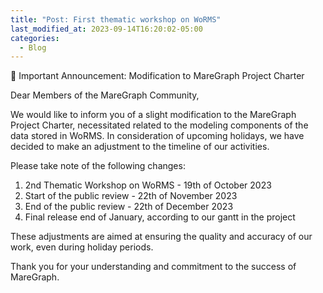 ```yaml
---
title: "Post: First thematic workshop on WoRMS"
last_modified_at: 2023-09-14T16:20:02-05:00
categories:
  - Blog
---
```


📣 Important Announcement: Modification to MareGraph Project Charter

Dear Members of the MareGraph Community,

We would like to inform you of a slight modification to the MareGraph Project Charter, necessitated related to the modeling components of the data stored in WoRMS. In consideration of upcoming holidays, we have decided to make an adjustment to the timeline of our activities.

Please take note of the following changes:

1) 2nd Thematic Workshop on WoRMS - 19th of October 2023
2) Start of the public review - 22th of November 2023
3) End of the public review - 22th of December 2023
4) Final release end of January, according to our gantt in the project

These adjustments are aimed at ensuring the quality and accuracy of our work, even during holiday periods.

Thank you for your understanding and commitment to the success of MareGraph.


